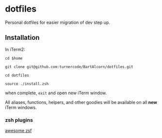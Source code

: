 # dotfiles

Personal dotfiles for easier migration of dev step up.

## Installation

In iTerm2:

`cd $home`

`git clone git@github.com:turnercode/BartAlcorn/dotfiles.git`

`cd dotfiles`

`source ./install.zsh`

when complete, `exit` and open new iTerm window.

All aliases, functions, helpers, and other goodies will be available on all **new** iTerm windows.

### zsh plugins
[awesome zsf](https://github.com/unixorn/awesome-zsh-plugins#plugins)
